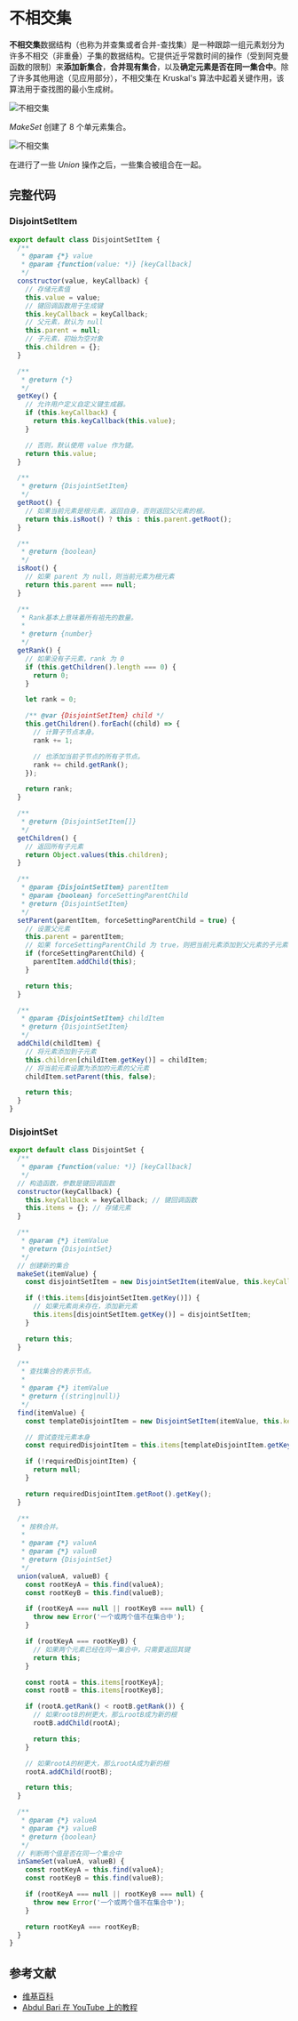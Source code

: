 # 不相交集

**不相交集**数据结构（也称为并查集或者合并-查找集）是一种跟踪一组元素划分为许多不相交（非重叠）子集的数据结构。它提供近乎常数时间的操作（受到阿克曼函数的限制）来**添加新集合**，**合并现有集合**，以及**确定元素是否在同一集合中**。除了许多其他用途（见应用部分），不相交集在 Kruskal's 算法中起着关键作用，该算法用于查找图的最小生成树。

![不相交集](https://upload.wikimedia.org/wikipedia/commons/6/67/Dsu_disjoint_sets_init.svg)

_MakeSet_ 创建了 8 个单元素集合。

![不相交集](https://upload.wikimedia.org/wikipedia/commons/a/ac/Dsu_disjoint_sets_final.svg)

在进行了一些 _Union_ 操作之后，一些集合被组合在一起。


## 完整代码

### DisjointSetItem

```js
export default class DisjointSetItem {
  /**
   * @param {*} value
   * @param {function(value: *)} [keyCallback]
   */
  constructor(value, keyCallback) {
    // 存储元素值
    this.value = value;
    // 键回调函数用于生成键
    this.keyCallback = keyCallback;
    // 父元素，默认为 null
    this.parent = null;
    // 子元素，初始为空对象
    this.children = {};
  }

  /**
   * @return {*}
   */
  getKey() {
    // 允许用户定义自定义键生成器。
    if (this.keyCallback) {
      return this.keyCallback(this.value);
    }

    // 否则，默认使用 value 作为键。
    return this.value;
  }

  /**
   * @return {DisjointSetItem}
   */
  getRoot() {
    // 如果当前元素是根元素，返回自身，否则返回父元素的根。
    return this.isRoot() ? this : this.parent.getRoot();
  }

  /**
   * @return {boolean}
   */
  isRoot() {
    // 如果 parent 为 null，则当前元素为根元素
    return this.parent === null;
  }

  /**
   * Rank基本上意味着所有祖先的数量。
   *
   * @return {number}
   */
  getRank() {
    // 如果没有子元素，rank 为 0
    if (this.getChildren().length === 0) {
      return 0;
    }

    let rank = 0;

    /** @var {DisjointSetItem} child */
    this.getChildren().forEach((child) => {
      // 计算子节点本身。
      rank += 1;

      // 也添加当前子节点的所有子节点。
      rank += child.getRank();
    });

    return rank;
  }

  /**
   * @return {DisjointSetItem[]}
   */
  getChildren() {
    // 返回所有子元素
    return Object.values(this.children);
  }

  /**
   * @param {DisjointSetItem} parentItem
   * @param {boolean} forceSettingParentChild
   * @return {DisjointSetItem}
   */
  setParent(parentItem, forceSettingParentChild = true) {
    // 设置父元素
    this.parent = parentItem;
    // 如果 forceSettingParentChild 为 true，则把当前元素添加到父元素的子元素中
    if (forceSettingParentChild) {
      parentItem.addChild(this);
    }

    return this;
  }

  /**
   * @param {DisjointSetItem} childItem
   * @return {DisjointSetItem}
   */
  addChild(childItem) {
    // 将元素添加到子元素
    this.children[childItem.getKey()] = childItem;
    // 将当前元素设置为添加的元素的父元素
    childItem.setParent(this, false);

    return this;
  }
}

```
###  DisjointSet

```js
export default class DisjointSet {
  /**
   * @param {function(value: *)} [keyCallback]
   */
  // 构造函数，参数是键回调函数
  constructor(keyCallback) {
    this.keyCallback = keyCallback; // 键回调函数
    this.items = {}; // 存储元素
  }

  /**
   * @param {*} itemValue
   * @return {DisjointSet}
   */
  // 创建新的集合
  makeSet(itemValue) {
    const disjointSetItem = new DisjointSetItem(itemValue, this.keyCallback);

    if (!this.items[disjointSetItem.getKey()]) {
      // 如果元素尚未存在，添加新元素
      this.items[disjointSetItem.getKey()] = disjointSetItem;
    }

    return this;
  }

  /**
   * 查找集合的表示节点。
   *
   * @param {*} itemValue
   * @return {(string|null)}
   */
  find(itemValue) {
    const templateDisjointItem = new DisjointSetItem(itemValue, this.keyCallback);

    // 尝试查找元素本身
    const requiredDisjointItem = this.items[templateDisjointItem.getKey()];

    if (!requiredDisjointItem) {
      return null;
    }

    return requiredDisjointItem.getRoot().getKey();
  }

  /**
   * 按秩合并。
   *
   * @param {*} valueA
   * @param {*} valueB
   * @return {DisjointSet}
   */
  union(valueA, valueB) {
    const rootKeyA = this.find(valueA);
    const rootKeyB = this.find(valueB);

    if (rootKeyA === null || rootKeyB === null) {
      throw new Error('一个或两个值不在集合中');
    }

    if (rootKeyA === rootKeyB) {
      // 如果两个元素已经在同一集合中，只需要返回其键
      return this;
    }

    const rootA = this.items[rootKeyA];
    const rootB = this.items[rootKeyB];

    if (rootA.getRank() < rootB.getRank()) {
      // 如果rootB的树更大，那么rootB成为新的根
      rootB.addChild(rootA);

      return this;
    }

    // 如果rootA的树更大，那么rootA成为新的根
    rootA.addChild(rootB);

    return this;
  }

  /**
   * @param {*} valueA
   * @param {*} valueB
   * @return {boolean}
   */
  // 判断两个值是否在同一个集合中
  inSameSet(valueA, valueB) {
    const rootKeyA = this.find(valueA);
    const rootKeyB = this.find(valueB);

    if (rootKeyA === null || rootKeyB === null) {
      throw new Error('一个或两个值不在集合中');
    }

    return rootKeyA === rootKeyB;
  }
}
```

## 参考文献

- [维基百科](https://en.wikipedia.org/wiki/Disjoint-set_data_structure)
- [Abdul Bari 在 YouTube 上的教程](https://www.youtube.com/watch?v=wU6udHRIkcc&index=14&t=0s&list=PLLXdhg_r2hKA7DPDsunoDZ-Z769jWn4R8)